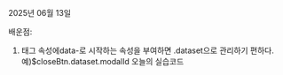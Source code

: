 2025년 06월 13일

배운점:
1. 태그 속성에data-로 시작하는 속성을 부여하면 .dataset으로 관리하기 편하다.
   예)$closeBtn.dataset.modalId
오늘의 실습코드
<!DOCTYPE html>
<html lang="ko">
<head>
    <meta charset="UTF-8">
    <meta name="viewport" content="width=device-width, initial-scale=1.0">
    <title>Title</title>
    <style>
        body{
            height: 3000px;
        }
        body.modal-open {
            overflow: hidden; /* 모달이 열렸을 때 배경 스크롤 방지 */
        }

        .modal-overlay {
            position: fixed;
            top: 0;
            left: 0;
            width: 100%;
            height: 100%;
            background-color: rgba(0, 0, 0, 0.5);
            display: none;
            justify-content: center;
            align-items: center;
        }

        /* 2차 모달이 1차 모달보다 위에 보이도록 z-index를 높게 설정 */
        #modal-overlay-2 {
            background-color: rgba(0, 0, 0, 0.3); /* 살짝 옅게 해서 겹친 느낌 주기 */
            z-index: 1001;
        }

        #modal-overlay-1 {
            z-index: 1000;
        }

        .modal-content {
            background-color: white;
            padding: 30px;
            border-radius: 8px;
            box-shadow: 0 4px 10px rgba(0, 0, 0, 0.2);
            text-align: center;
            width: 350px;
        }

        .modal-content h2 {
            margin-top: 0;
        }

        .btn {
            padding: 10px 20px;
            font-size: 16px;
            border: none;
            border-radius: 5px;
            cursor: pointer;
            margin: 5px;
        }

        #open-main-modal-btn {
            background-color: #007bff;
            color: white;
        }

        #open-nested-modal-btn {
            background-color: #28a745;
            color: white;
        }

        .close-btn {
            background-color: #dc3545;
            color: white;
        }
    </style>
</head>
<body>

    <button id="open-main-modal-btn" class="btn">메인 모달 열기</button>

    <div class="modal-overlay" id="modal-overlay-1">
        <div class="modal-content">
            <h2>1차 모달</h2>
            <p>첫 번째 모달입니다. 여기서 다른 모달을 열 수 있습니다.</p>
            <button id="open-nested-modal-btn" class="btn">중첩 모달 열기</button>
            <button class="close-btn" data-modal-id="modal-overlay-1">닫기</button>
        </div>
    </div>

    <div class="modal-overlay" id="modal-overlay-2">
        <div class="modal-content">
            <h2>2차 모달</h2>
            <p>이 모달은 첫 번째 모달 위에서 열렸습니다.</p>
            <button class="close-btn" data-modal-id="modal-overlay-2">닫기</button>
        </div>
    </div>

    <script>
      // ======요손노드 가져오기==== //
      const $openModalBtn1 = document.getElementById('open-main-modal-btn');
      const $closeModalBtn1 = document.querySelector('[data-modal-id="modal-overlay-1"]');
      const $modalOverlay1 = document.getElementById('modal-overlay-1');

      const $subModalBtn = document.getElementById('open-nested-modal-btn');
      const $subOverlay = document.getElementById('modal-overlay-2');

      // ============함수===========//
      function openModal1() {
        $modalOverlay1.style.display = 'flex';
        document.body.classList.add(`modal-open`)
      }

      function closeModal1() {
        $modalOverlay1.style.display = 'none';
      }


      /*
      1. v) 모달 버튼 눌러서 로그 확인하ㅣ
      2. v) 모달 버튼을 눌러서 모달 창 띄우기
      3. v) 모달 창에서 닫기 눌러서 로그 확인
      4. v) 모달창에서 닫기 눌러서 창 닫기
      5. v) 닫기와 열기 리펙토링
      6. v) esc로 창 닫기
      7. 배경 눌러서 창 닫기
      8. 2차 모달 창 버튼 눌러서 로그 확인
      9. 2차 모달 창 열기
      10. 닫기로 1차 모달창으로 나가는지 확인
      11. esc로 1차 모달창 가기
      12. 배경으로 1차 모달창 가기*/

      // =======이벤트 리스너=======//

      // 메인 모달 열기 버튼 클릭시 1번 모달창 열기
      $openModalBtn1.addEventListener('click', e => openModal1());

      // 1번 모달창 닫기 버튼 눌러서 1번 모달창 닫기
      $closeModalBtn1.addEventListener('click', e => closeModal1());

      // esc키 눌러서 1번 모달창 닫기
      document.addEventListener('keydown', e => {
        if (e.key === 'Escape') {
          closeModal1();
        }
      });

      // 배경을 눌러서 창닫기
      $modalOverlay1.addEventListener('click', e=>{
        if (e.target.matches('.modal-overlay')){
          closeModal1();
          console.log(e.target);
        }
      })


    </script>
</body>
</html>

실습내용:
모달창 화면에 보이게 하고 ESC키, 닫기버튼, 배경 눌러서 모달창 닫기

코드 작성 순서
 /*
      1. v) 모달 버튼 눌러서 로그 확인하ㅣ
      2. v) 모달 버튼을 눌러서 모달 창 띄우기
      3. v) 모달 창에서 닫기 눌러서 로그 확인
      4. v) 모달창에서 닫기 눌러서 창 닫기
      5. v) 닫기와 열기 리펙토링
      6. v) esc로 창 닫기
      7. v)배경 눌러서 창 닫기
      8. 2차 모달 창 버튼 눌러서 로그 확인
      9. 2차 모달 창 열기
      10. 닫기로 1차 모달창으로 나가는지 확인
      11. esc로 1차 모달창 가기
      12. 배경으로 1차 모달창 가기*/
오늘은 7번까지 함함
